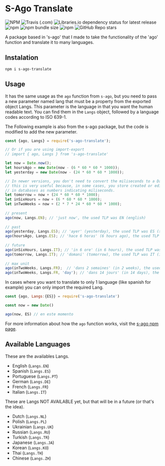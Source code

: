 # S-Ago Translate

![NPM](https://img.shields.io/npm/l/s-ago-translate?color=blue&logo=npm&style=flat-square)
![Travis (.com)](https://img.shields.io/travis/com/jebbarbas/s-ago-translate?logo=travis&style=flat-square)
![Libraries.io dependency status for latest release](https://img.shields.io/librariesio/release/npm/s-ago-translate?logo=librariesdotio&style=flat-square)
![npm](https://img.shields.io/npm/dt/s-ago-translate?color=red&logo=npm&style=flat-square)
![npm bundle size](https://img.shields.io/bundlephobia/min/s-ago-translate?color=red&logo=npm&style=flat-square)
![npm](https://img.shields.io/npm/v/s-ago-translate?color=red&logo=npm&style=flat-square)
![GitHub Repo stars](https://img.shields.io/github/stars/jebbarbas/s-ago-translate?logo=github&style=social)

A package based in 's-ago' that I made to take the functionality of the 'ago' function and translate it to many languages.

## Instalation

```
npm i s-ago-translate
```

## Usage

It has the same usage as the `ago` function from `s-ago`, but you need to pass a new parameter named 
lang that must be a property from the exported object Langs. This parameter is the language in that you want 
the human  readable text. You can find them in the `Langs` object, followed by a language codes according 
to ISO 639-1.

The Following example is also from the s-ago package, but the code is modified to add the new parameter.

```js
const {ago, Langs} = require('s-ago-translate');

// Or if you are using import-export
// import { ago, Langs } from 's-ago-translate'

let now = Date.now();
let hoursAgo = new Date(now - (6 * 60 * 60 * 1000));
let yesterday = new Date(now - (24 * 60 * 60 * 1000));

// In newer versions, you don't need to convert the miliseconds to a Date object
// this is very useful because, in some cases, you store created or edited dates
// in databases as numbers indicating miliseconds.
let tomorrow = now + (24 * 60 * 60 * 1000);
let inSixHours = now + (6 * 60 * 60 * 1000);
let inTwoWeeks = now + (2 * 7 * 24 * 60 * 60 * 1000);
 
// present
ago(now, Langs.EN); // 'just now', the used TLP was EN (english)
 
// past
ago(yesterday, Langs.ES); // 'ayer' (yesterday), the used TLP was ES (spanish)
ago(hoursAgo, Langs.ES); // 'hace 6 horas' (6 hours ago), the used TLP was ES (spanish)
 
// future
ago(inSixHours, Langs.IT); // 'in 6 ore' (in 6 hours), the used TLP was IT (italian)
ago(tomorrow, Langs.IT); // 'domani' (tomorrow), the used TLP was IT (italian)
 
// max unit
ago(inTwoWeeks, Langs.FR);  // 'dans 2 semaines' (in 2 weeks), the used TLP was FR (french)
ago(inTwoWeeks, Langs.FR, 'day'); // 'dans 14 jours' (in 14 days), the used TLP was FR (french)
```

In cases where you want to translate to only 1 language (like spanish for example) you can only
import the required Lang.

```js
const {ago, Langs:{ES}} = require('s-ago-translate')

const now = new Date()

ago(now, ES) // en este momento
```

For more information about how the `ago` function works, visit the 
[s-ago npm page](https://www.npmjs.com/package/s-ago).

## Available Languages

These are the availables Langs.

- English (`Langs.EN`)
- Spanish (`Langs.ES`)
- Portuguese (`Langs.PT`)
- German (`Langs.DE`)
- French (`Langs.FR`)
- Italian (`Langs.IT`)

These are Langs NOT AVAILABLE yet, but that will be in a future (or that's the idea).

- Dutch (`Langs.NL`)
- Polish (`Langs.PL`)
- Ukrainian  (`Langs.UK`)
- Russian (`Langs.RU`)
- Turkish (`Langs.TR`)
- Japanese (`Langs.JA`)
- Korean (`Langs.KO`)
- Thai (`Langs.TH`)
- Chinese (`Langs.ZH`)